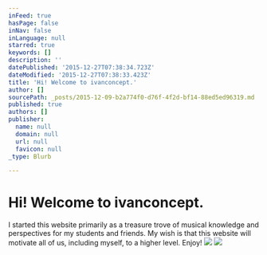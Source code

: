 ```yaml
---
inFeed: true
hasPage: false
inNav: false
inLanguage: null
starred: true
keywords: []
description: ''
datePublished: '2015-12-27T07:38:34.723Z'
dateModified: '2015-12-27T07:38:33.423Z'
title: 'Hi! Welcome to ivanconcept.'
author: []
sourcePath: _posts/2015-12-09-b2a774f0-d76f-4f2d-bf14-88ed5ed96319.md
published: true
authors: []
publisher:
  name: null
  domain: null
  url: null
  favicon: null
_type: Blurb

---
```

# Hi! Welcome to ivanconcept.

I started this website primarily as a treasure trove of musical knowledge and perspectives for my students and friends. My wish is that this website will motivate all of us, including myself, to a higher level. Enjoy!
![](https://s3-us-west-2.amazonaws.com/the-grid-img/p/7f9bfcf0944c1ac265966d40cb63e65f8629c426.jpg)
![](https://the-grid-user-content.s3-us-west-2.amazonaws.com/20f35885-9aa9-4d9b-9974-f66824a4a54d.png)